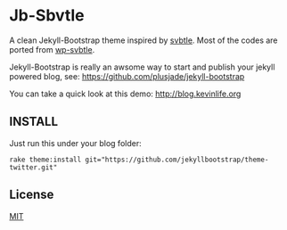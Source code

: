 # Jb-Sbvtle

A clean Jekyll-Bootstrap theme inspired by [svbtle](http://svbtle.com/). Most of the codes are ported from [wp-svbtle](https://github.com/gravityonmars/wp-svbtle).

Jekyll-Bootstrap is really an awsome way to start and publish your jekyll powered blog, see: <https://github.com/plusjade/jekyll-bootstrap>

You can take a quick look at this demo: <http://blog.kevinlife.org>


## INSTALL

Just run this under your blog folder:

    rake theme:install git="https://github.com/jekyllbootstrap/theme-twitter.git"


## License

[MIT](http://opensource.org/licenses/MIT)
